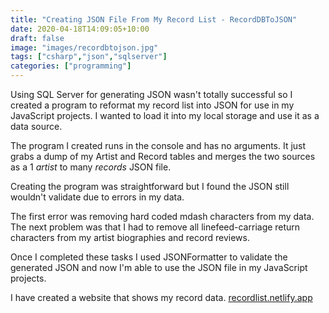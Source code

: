 ```yaml
---
title: "Creating JSON File From My Record List - RecordDBToJSON"
date: 2020-04-18T14:09:05+10:00
draft: false
image: "images/recordbtojson.jpg"
tags: ["csharp","json","sqlserver"]
categories: ["programming"]
---
```


Using SQL Server for generating JSON wasn't totally successful so I created a program to reformat my record list into JSON for use in my JavaScript projects. I wanted to load it into my local storage and use it as a data source.

The program I created runs in the console and has no arguments. It just grabs a dump of my Artist and Record tables and merges the two sources as a 1 *artist* to many *records* JSON file.

Creating the program was straightforward but I found the JSON still wouldn't validate due to errors in my data.

The first error was removing hard coded mdash characters from my data. The next problem was that I had to remove all linefeed-carriage return characters from my artist biographies and record reviews.

Once I completed these tasks I used JSONFormatter to validate the generated JSON and now I'm able to use the JSON file in my JavaScript projects.

I have created a website that shows my record data. [recordlist.netlify.app](https://recordlist.netlify.app/)